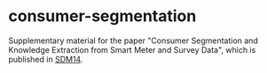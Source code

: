 consumer-segmentation
=====================

Supplementary material for the paper "Consumer Segmentation and Knowledge Extraction from Smart Meter and Survey Data", which is published in [SDM14](http://www.siam.org/meetings/sdm14/).
